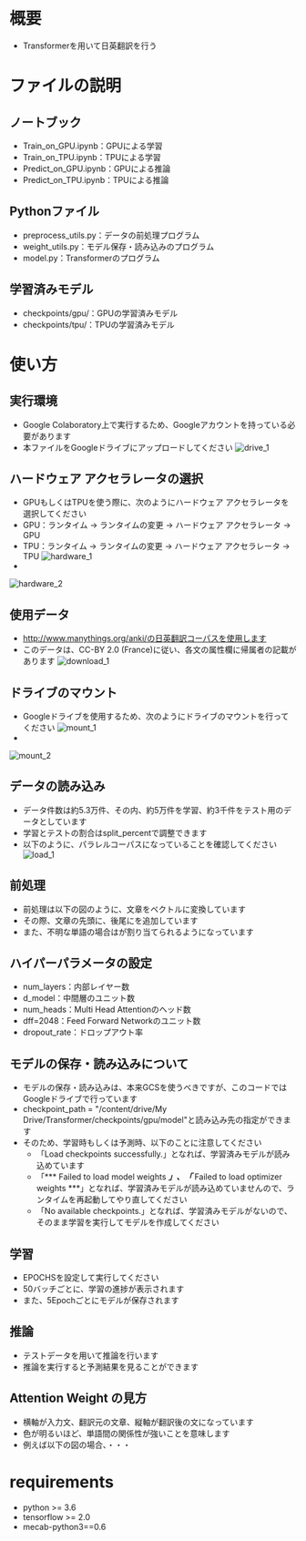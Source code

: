 # 概要
 - Transformerを用いて日英翻訳を行う

# ファイルの説明
 ## ノートブック
 - Train_on_GPU.ipynb：GPUによる学習
 - Train_on_TPU.ipynb：TPUによる学習
 - Predict_on_GPU.ipynb：GPUによる推論
 - Predict_on_TPU.ipynb：TPUによる推論
 
 ## Pythonファイル
 - preprocess_utils.py：データの前処理プログラム
 - weight_utils.py：モデル保存・読み込みのプログラム
 - model.py：Transformerのプログラム

 ## 学習済みモデル 
 - checkpoints/gpu/：GPUの学習済みモデル
 - checkpoints/tpu/：TPUの学習済みモデル

# 使い方
 ## 実行環境
 - Google Colaboratory上で実行するため、Googleアカウントを持っている必要があります
 - 本ファイルをGoogleドライブにアップロードしてください
 ![drive_1](https://github.com/kawasaki-kento/Transformer/blob/master/image/drive_1.png)

 ## ハードウェア アクセラレータの選択
 - GPUもしくはTPUを使う際に、次のようにハードウェア アクセラレータを選択してください
 - GPU：ランタイム → ランタイムの変更 → ハードウェア アクセラレータ → GPU
 - TPU：ランタイム → ランタイムの変更 → ハードウェア アクセラレータ → TPU
 ![hardware_1](https://github.com/kawasaki-kento/Transformer/blob/master/image/hardware_1.png)
 - 
 ![hardware_2](https://github.com/kawasaki-kento/Transformer/blob/master/image/hardware_2.png)

 ## 使用データ
 - http://www.manythings.org/anki/の日英翻訳コーパスを使用します
 - このデータは、CC-BY 2.0 (France)に従い、各文の属性欄に帰属者の記載があります
 ![download_1](https://github.com/kawasaki-kento/Transformer/blob/master/image/download_1.png)
 
 ## ドライブのマウント
 - Googleドライブを使用するため、次のようにドライブのマウントを行ってください
 ![mount_1](https://github.com/kawasaki-kento/Transformer/blob/master/image/mount_1.png)
 - 
 ![mount_2](https://github.com/kawasaki-kento/Transformer/blob/master/image/mount_2.png)
 
 ## データの読み込み
 - データ件数は約5.3万件、その内、約5万件を学習、約3千件をテスト用のデータとしています
 - 学習とテストの割合はsplit_percentで調整できます
 - 以下のように、パラレルコーパスになっていることを確認してください
 ![load_1](https://github.com/kawasaki-kento/Transformer/blob/master/image/load_1.png)

 ## 前処理
 - 前処理は以下の図のように、文章をベクトルに変換しています
 - その際、文章の先頭に<start>、後尾に<end>を追加しています
 - また、不明な単語の場合は<unk>が割り当てられるようになっています

 ## ハイパーパラメータの設定
 - num_layers：内部レイヤー数
 - d_model：中間層のユニット数
 - num_heads：Multi Head Attentionのヘッド数
 - dff=2048：Feed Forward Networkのユニット数
 - dropout_rate：ドロップアウト率

 ## モデルの保存・読み込みについて
 - モデルの保存・読み込みは、本来GCSを使うべきですが、このコードではGoogleドライブで行っています
 - checkpoint_path = "/content/drive/My Drive/Transformer/checkpoints/gpu/model"と読み込み先の指定ができます
 - そのため、学習時もしくは予測時、以下のことに注意してください
 	 - 「Load checkpoints successfully.」となれば、学習済みモデルが読み込めています
 	 - 「*** Failed to load model weights ***」、「*** Failed to load optimizer weights ***」となれば、学習済みモデルが読み込めていませんので、ランタイムを再起動してやり直してください
 	 - 「No available checkpoints.」となれば、学習済みモデルがないので、そのまま学習を実行してモデルを作成してください


 ## 学習
 - EPOCHSを設定して実行してください
 - 50バッチごとに、学習の進捗が表示されます
 - また、5Epochごとにモデルが保存されます

 ## 推論
 - テストデータを用いて推論を行います
 - 推論を実行すると予測結果を見ることができます

 ## Attention Weight の見方
 - 横軸が入力文、翻訳元の文章、縦軸が翻訳後の文になっています
 - 色が明るいほど、単語間の関係性が強いことを意味します
 - 例えば以下の図の場合、・・・
  

# requirements
 - python >= 3.6
 - tensorflow >= 2.0
 - mecab-python3==0.6

